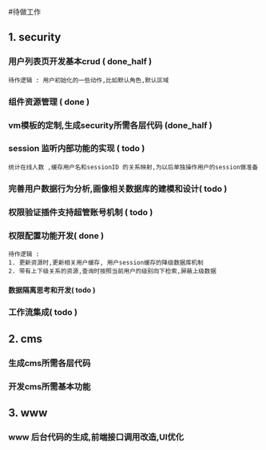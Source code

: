 #待做工作
## 1. security
### 用户列表页开发基本crud ( done_half ) 
    待作逻辑 : 用户初始化的一些动作,比如默认角色,默认区域 
### 组件资源管理 ( done )
### vm模板的定制,生成security所需各层代码 (done_half )
### session 监听内部功能的实现 ( todo )
    统计在线人数 ,缓存用户名和sessionID 的关系映射,为以后单独操作用户的session做准备
### 完善用户数据行为分析,画像相关数据库的建模和设计( todo )
### 权限验证插件支持超管账号机制 ( todo )
### 权限配置功能开发( done )
    待作逻辑 : 
    1. 更新资源时,更新相关用户缓存, 用户session缓存的降级数据库机制 
    2. 带有上下级关系的资源,查询时按照当前用户的级别向下检索,屏蔽上级数据
#### 数据隔离思考和开发( todo )
### 工作流集成( todo )
## 2. cms
### 生成cms所需各层代码
### 开发cms所需基本功能
## 3. www
### www 后台代码的生成,前端接口调用改造,UI优化